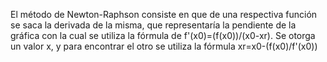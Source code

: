 El método de Newton-Raphson consiste en que de una respectiva función se saca la derivada de la misma, que representaría la pendiente de la gráfica con la cual se utiliza la fórmula de f'(x0)=(f(x0))/(x0-xr). Se otorga un valor x, y para encontrar el otro se utiliza la fórmula xr=x0-(f(x0)/f'(x0))
